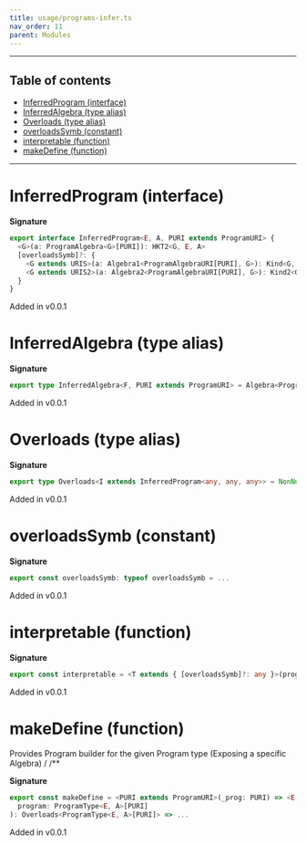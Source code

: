 ```yaml
---
title: usage/programs-infer.ts
nav_order: 11
parent: Modules
---
```


---

<h2 class="text-delta">Table of contents</h2>

- [InferredProgram (interface)](#inferredprogram-interface)
- [InferredAlgebra (type alias)](#inferredalgebra-type-alias)
- [Overloads (type alias)](#overloads-type-alias)
- [overloadsSymb (constant)](#overloadssymb-constant)
- [interpretable (function)](#interpretable-function)
- [makeDefine (function)](#makedefine-function)

---

# InferredProgram (interface)

**Signature**

```ts
export interface InferredProgram<E, A, PURI extends ProgramURI> {
  <G>(a: ProgramAlgebra<G>[PURI]): HKT2<G, E, A>
  [overloadsSymb]?: {
    <G extends URIS>(a: Algebra1<ProgramAlgebraURI[PURI], G>): Kind<G, A>
    <G extends URIS2>(a: Algebra2<ProgramAlgebraURI[PURI], G>): Kind2<G, E, A>
  }
}
```

Added in v0.0.1

# InferredAlgebra (type alias)

**Signature**

```ts
export type InferredAlgebra<F, PURI extends ProgramURI> = Algebra<ProgramAlgebraURI[PURI], F>
```

Added in v0.0.1

# Overloads (type alias)

**Signature**

```ts
export type Overloads<I extends InferredProgram<any, any, any>> = NonNullable<I[typeof overloadsSymb]>
```

Added in v0.0.1

# overloadsSymb (constant)

**Signature**

```ts
export const overloadsSymb: typeof overloadsSymb = ...
```

Added in v0.0.1

# interpretable (function)

**Signature**

```ts
export const interpretable = <T extends { [overloadsSymb]?: any }>(program: T): NonNullable<T[typeof overloadsSymb]> => ...
```

Added in v0.0.1

# makeDefine (function)

Provides Program builder for the given Program type (Exposing a specific Algebra)
/
/\*\*

**Signature**

```ts
export const makeDefine = <PURI extends ProgramURI>(_prog: PURI) => <E, A>(
  program: ProgramType<E, A>[PURI]
): Overloads<ProgramType<E, A>[PURI]> => ...
```

Added in v0.0.1
